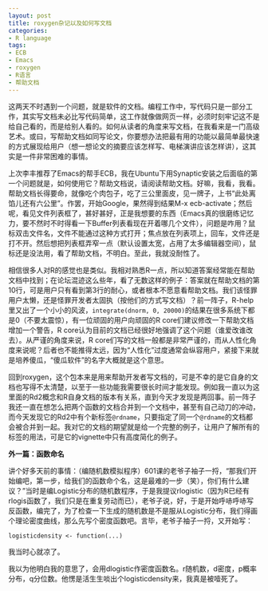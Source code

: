 ```yaml
---
layout: post
title: roxygen杂记以及如何写文档
categories:
- R language
tags:
- ECB
- Emacs
- roxygen
- R语言
- 帮助文档
---
```


这两天不时遇到一个问题，就是软件的文档。编程工作中，写代码只是一部分工作，其实写文档未必比写代码简单，这工作就像做网页一样，必须时刻牢记这不是给自己看的，而是给别人看的。如何从读者的角度来写文档，在我看来是一门高级艺术。或曰，写帮助文档如同写论文，你要想办法把最有用的功能以最简单最快速的方式展现给用户（想一想论文的摘要应该怎样写、电梯演讲应该怎样讲），这其实是一件非常困难的事情。

上次李丰推荐了Emacs的帮手ECB，我在Ubuntu下用Synaptic安装之后面临的第一个问题就是，如何使用它？帮助文档说，请阅读帮助文档。好嘛，我看，我看。帮助文档长得要命，就像吃个肉包子，吃了三公里面皮，见一牌子，上书“此处离馅儿还有六公里”。作罢，开始Google，果然得到结果M-x ecb-activate；然后呢，看见文件列表框了，甚好甚好，正是我想要的东西（Emacs真的很磨练记忆力，要不然时不时得看一下Buffer列表看现在开着哪几个文件），问题是咋用？鼠标双击文件名，文件不能通过这种方式打开；焦点放在列表项上，回车，文件还是打不开。然后想把列表框弄窄一点（默认设置太宽，占用了太多编辑器空间），鼠标还是没法用，看了帮助文档，不明白。至此，我就没耐性了。

相信很多人对R的感觉也是类似。我相对熟悉R一点，所以知道答案经常能在帮助文档中找到；在论坛混迹这么些年，看了无数这样的例子：答案就在帮助文档的第10行，可是用户只有看到第3行的耐心，或者根本不愿意看帮助文档。我们该怪罪用户太懒，还是怪罪开发者太固执（按他们的方式写文档）？前一阵子，R-help里又出了一个小小的风波，`integrate(dnorm, 0, 20000)`的结果在很多系统下都是0（不要太震惊），有一位顽固的用户向顽固的R core们建议修改一下帮助文档增加一个警告，R core认为目前的文档已经很好地强调了这个问题（谁爱改谁改去）。从严谨的角度来说，R core们写的文档一般都是非常严谨的，而从人性化角度来说呢？后者也不能推得太远，因为“人性化”过度通常会纵容用户，紧接下来就是培养傻瓜，“傻瓜软件”的名字大概就是这个意思。

回到roxygen，这个包本来是用来帮助开发者写文档的，可是不幸的是它自身的文档也写得不太清楚，以至于一些功能我需要很长时间才能发现。例如我一直以为这里面的Rd2概念和R自身文档的版本有关系，直到今天才发现是两回事。前一阵子我还一直在想怎么把两个函数的文档合并到一个文档中，甚至有自己动刀的冲动，而今天发现它的Rd2中有个新标签`@rdname`，只要指定了同一个`@rdname`的文档都会被合并到一起。我对它的文档的期望就是给一个完整的例子，让用户了解所有的标签的用法，可是它的vignette中只有高度简化的例子。


**外一篇：函数命名**


讲个好多天前的事情：（编随机数模拟程序）601课的老爷子袖子一捋，“那我们开始编吧，第一步，给我们的函数命个名，这是最难的一步（笑），你们有什么建议？”当时是编Logistic分布的随机数程序，于是我提议rlogistic（因为R已经有rlogis函数了，我们只是在重复劳动而已），老爷子说，好，于是开始呼哧呼哧写反函数，编完了，为了检查一下生成的随机数是不是服从Logistic分布，我们得画个理论密度曲线，那么先写个密度函数吧。言毕，老爷子袖子一捋，又开始写：

    
    logisticdensity <- function(...)


我当时心就凉了。

我以为他明白我的意思了，会用dlogistic作密度函数名。r随机数，d密度，p概率分布，q分位数。他愣是活生生啖出个logisticdensity来，我真是被噎死了。
